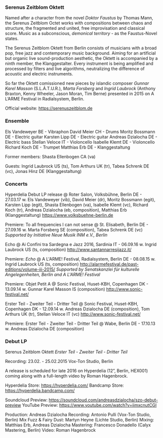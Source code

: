 ### Serenus Zeitblom Oktett

Named after a character from the novel *Doktor Faustus* by Thomas Mann, the Serenus Zeitblom Octet works with compositions between chaos and structure, the fragmented and united, free improvisation and classical score. Music as a subconscious, *demonical territory* - as the Faustus-Novel states.

The Serenus Zeitblom Oktett from Berlin consists of musicians with a broad pop, free jazz and contemporary music background. Aiming for an artificial but organic live sound-production aesthetic, the Oktett is accompanied by a ninth member, the Klanggestalter. Every instrument is being amplified and processed by filters and live algorithms, neutralizing the difference of acoustic and electric instruments.

So far the Oktett comissioned new pieces by islandic composer *Gunnar Karel Masson* (S.L.Á.T.U.R.), *Marta Forsberg* and *Ingrid Laubrock* (Anthony Braxton, Kenny Wheeler, Jason Moran, Tim Berne) presented in 2015 on A L’ARME Festival in Radialsystem, Berlin.

Official website: https://serenuszeitblom.de

### Ensemble

Els Vandeweyer BE - Vibraphon
David Meier CH - Drums
Moritz Bossmann DE - Electric guitar
Karsten Lipp DE - Electric guitar
Andreas Dzialocha DE - Electric bass
Stellan Veloce IT - Violoncello
Isabelle Klemt DE - Violoncello
Richard Koch DE - Trumpet
Matthias Erb DE - Klanggestaltung

Former members: Shasta Ellenbogen CA (va)

Guests: Ingrid Laubrock US (ts), Tom Arthurs UK (tr), Tabea Schrenk DE (vc), Jonas Hinz DE (Klanggestaltung)

### Concerts

Hyperdelia Debut LP release @ Roter Salon, Volksbühne, Berlin DE - 27.03.17
w. Els Vandeweyer (vib), David Meier (dr), Moritz Bossmann (egit), Karsten Lipp (egit), Shasta Ellenbogen (va), Isabelle Klemt (vc), Richard Koch (tr), Andreas Dzialocha (eb, composition), Matthias Erb (Klanggestaltung) https://www.volksbuehne-berlin.de

Premiere: To all frequencies I can not sense @ St. Elisabeth, Berlin DE - 27.09.16
w. Marta Forsberg SE (composition), Tabea Schrenk DE (vc)
*Supported by Initiative Neue Musik INM e.V., Berlin*

Echo @ Ai Confini tra Sardegna e Jazz 2016, Sardinia IT - 06.09.16
w. Ingrid Laubrock US (ts, composition) http://www.santannarresijazz.it/

Premiere: *Echo* @ A L'ARME! Festival, Radialsystem, Berlin DE - 08.08.15
w. Ingrid Laubrock US (ts, composition) http://alarmefestival.de/past-editions/volume-iii-2015/
*Supported by Senatskanzlei für kulturelle Angelegenheiten, Berlin and A L'ARME! Festival*

Premiere: Objet Petit A @ Sonic Festival, Huset-KBH, Copenhagen DK - 13.09.14
w. Gunnar Karel Masson IS (composition) http://www.sonic-festival.net/

Erster Teil - Zweiter Teil - Dritter Teil @ Sonic Festival, Huset-KBH, Copenhagen DK - 12.09.14
w. Andreas Dzialocha DE (composition), Tom Arthurs UK (tr), Stellan Veloce IT (vc) http://www.sonic-festival.net/

Premiere: Erster Teil - Zweiter Teil - Dritter Teil @ Wabe, Berlin DE - 17.10.13
w. Andreas Dzialocha DE (composition)

### Debut LP

Serenus Zeitblom Oktett
*Erster Teil - Zweiter Teil - Dritter Teil*

Recording: 23.02. - 25.02.2015 Vox-Ton Studio, Berlin

A release is scheduled for late 2016 on Hyperdelia (12”, Berlin, HEX001) coming along with a full-length video by Roman Hagenbrock.

Hyperdelia Store: https://hyperdelia.com/
Bandcamp Store: https://hyperdelia.bandcamp.com/

Soundcloud Preview: https://soundcloud.com/andreasdzialocha/szo-debut-preview
YouTube Preview: https://www.youtube.com/watch?v=iimxcnutCGI

Production: Andreas Dzialocha
Recording: Antonio Pulli (Vox-Ton Studio, Berlin)
Mix Fuzz & Fairy Dust: Martyn Heyne (Lichte Studio, Berlin)
Mixing: Matthias Erb, Andreas Dzialocha
Mastering: Francesco Donadello (Calyx Mastering, Berlin)
Video: Roman Hagenbrock
